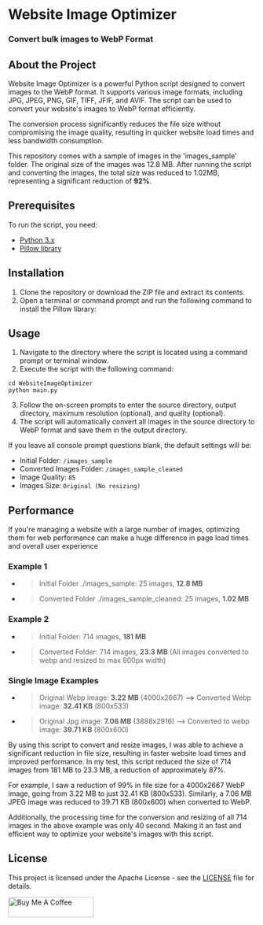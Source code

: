 # Website Image Optimizer

###  Convert bulk images to WebP Format

## About the Project

Website Image Optimizer is a powerful Python script designed to convert images to the WebP format. It supports various image formats, including JPG, JPEG, PNG, GIF, TIFF, JFIF, and AVIF. The script can be used to convert your website's images to WebP format efficiently. 

The conversion process significantly reduces the file size without compromising the image quality, resulting in quicker website load times and less bandwidth consumption.

This repository comes with a sample of images in the 'images_sample' folder. The original size of the images was 12.8 MB. After running the script and converting the images, the total size was reduced to 1.02MB, representing a significant reduction of **92%**.

## Prerequisites
To run the script, you need:

- [Python 3.x](https://www.python.org/downloads/)
- [Pillow library](https://pillow.readthedocs.io/en/stable/installation.html)

## Installation
1. Clone the repository or download the ZIP file and extract its contents.
2. Open a terminal or command prompt and run the following command to install the Pillow library:


## Usage
1. Navigate to the directory where the script is located using a command prompt or terminal window.
2. Execute the script with the following command:
 ```
 cd WebsiteImageOptimizer
 python main.py
 ```
3. Follow the on-screen prompts to enter the source directory, output directory, maximum resolution (optional), and quality (optional).
4. The script will automatically convert all images in the source directory to WebP format and save them in the output directory.

If you leave all console prompt questions blank, the default settings will be:
- Initial Folder:  `/images_sample`
- Converted Images Folder: `/images_sample_cleaned`
- Image Quality: `85`
- Images Size: `Original (No resizing)`


## Performance

 If you're managing a website with a large number of images, optimizing them for web performance can make a huge difference in page load times and overall user experience

### Example 1
* > Initial Folder ./images_sample: 25 images, **12.8 MB**
* > Converted Folder ./images_sample_cleaned: 25 images, **1.02 MB**

### Example 2
* > Initial Folder: 714 images, **181 MB**
* > Converted Folder: 714 images, **23.3 MB** (All images converted to webp and resized to max 800px width)

### Single Image Examples
* > Original Webp image: **3.22 MB** (4000x2667) **-->** Converted Webp image: **32.41 KB** (800x533)
* > Original Jpg image: **7.06 MB** (3888x2916) --> Converted to webp image: **39.71 KB** (800x600)
  

<p>By using this script to convert and resize images, I was able to achieve a significant reduction in file size, resulting in faster website load times and improved performance. In my test, this script reduced the size of 714 images from 181 MB to 23.3 MB, a reduction of approximately 87%.</p>

<p>For example, I saw a reduction of 99% in file size for a 4000x2667 WebP image, going from 3.22 MB to just 32.41 KB (800x533). Similarly, a 7.06 MB JPEG image was reduced to 39.71 KB (800x600) when converted to WebP.</p>
  
<p>Additionally, the processing time for the conversion and resizing of all 714 images in the above example was only 40 second. Making it an fast and efficient way to optimize your website's images with this script.</p>
  

## License

This project is licensed under the Apache License - see the [LICENSE](LICENSE) file for details.

<a href="https://www.buymeacoffee.com/ascensao1" target="_blank"><img src="https://cdn.buymeacoffee.com/buttons/default-yellow.png" alt="Buy Me A Coffee" height="41" width="174"></a>